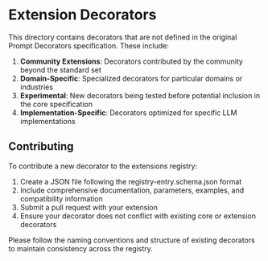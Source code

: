 # Extension Decorators

This directory contains decorators that are not defined in the original Prompt Decorators specification. These include:

1. **Community Extensions**: Decorators contributed by the community beyond the standard set
2. **Domain-Specific**: Specialized decorators for particular domains or industries
3. **Experimental**: New decorators being tested before potential inclusion in the core specification
4. **Implementation-Specific**: Decorators optimized for specific LLM implementations

## Contributing

To contribute a new decorator to the extensions registry:

1. Create a JSON file following the registry-entry.schema.json format
2. Include comprehensive documentation, parameters, examples, and compatibility information
3. Submit a pull request with your extension
4. Ensure your decorator does not conflict with existing core or extension decorators

Please follow the naming conventions and structure of existing decorators to maintain consistency across the registry.
